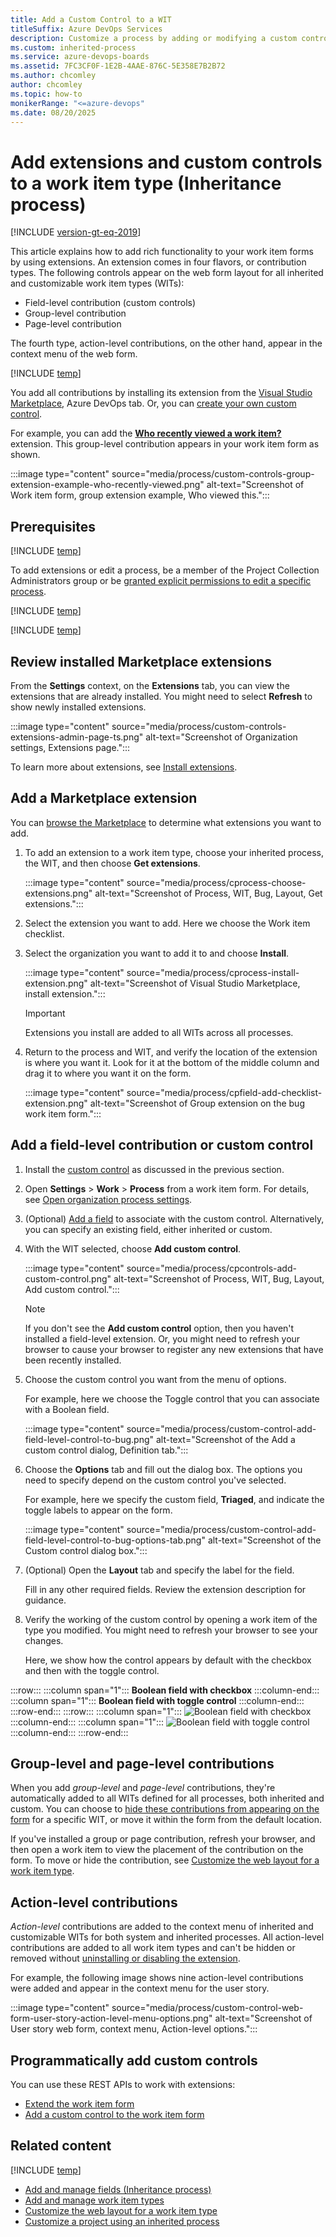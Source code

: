 ```yaml
---
title: Add a Custom Control to a WIT 
titleSuffix: Azure DevOps Services
description: Customize a process by adding or modifying a custom control for work item type when working in Azure DevOps Services.
ms.custom: inherited-process
ms.service: azure-devops-boards
ms.assetid: 7FC3CF0F-1E2B-4AAE-876C-5E358E7B2B72
ms.author: chcomley
author: chcomley
ms.topic: how-to
monikerRange: "<=azure-devops"
ms.date: 08/20/2025
---
```


# Add extensions and custom controls to a work item type (Inheritance process)

[!INCLUDE [version-gt-eq-2019](../../../includes/version-gt-eq-2019.md)]

This article explains how to add rich functionality to your work item forms by using extensions. An extension comes in four flavors, or contribution types. The following controls appear on the web form layout for all inherited and customizable work item types (WITs):

- Field-level contribution (custom controls)
- Group-level contribution 
- Page-level contribution

The fourth type, action-level contributions, on the other hand, appear in the context menu of the web form.  

[!INCLUDE [temp](../includes/note-on-prem-link.md)]

You add all contributions by installing its extension from the [Visual Studio Marketplace](https://marketplace.visualstudio.com/azuredevops), Azure DevOps tab. Or, you can [create your own custom control](../../../extend/get-started/node.md).

For example, you can add the [**Who recently viewed a work item?**](https://marketplace.visualstudio.com/items?itemName=mmanela.vsts-workitem-recentlyviewed) extension. This group-level contribution appears in your work item form as shown.

:::image type="content" source="media/process/custom-controls-group-extension-example-who-recently-viewed.png" alt-text="Screenshot of Work item form, group extension example, Who viewed this.":::

## Prerequisites

[!INCLUDE [temp](../includes/process-prerequisites.md)] 

To add extensions or edit a process, be a member of the Project Collection Administrators group or be [granted explicit permissions to edit a specific process](../../../organizations/security/set-permissions-access-work-tracking.md#process-permissions).

[!INCLUDE [temp](../includes/open-process-admin-context-ts.md)]

[!INCLUDE [temp](../includes/automatic-update-project.md)] 

## Review installed Marketplace extensions

From the **Settings** context, on the **Extensions** tab, you can view the extensions that are already installed. You might need to select **Refresh** to show newly installed extensions.  

:::image type="content" source="media/process/custom-controls-extensions-admin-page-ts.png" alt-text="Screenshot of Organization settings, Extensions page.":::

To learn more about extensions, see [Install extensions](../../../marketplace/install-extension.md).

<a id="add-extension"></a>

## Add a Marketplace extension

You can [browse the Marketplace](https://marketplace.visualstudio.com/search?term=control%20group%20tab%20page&target=vsts&category=Plan%20and%20track&hosting=cloud&sortBy=Relevance) to determine what extensions you want to add.

1. To add an extension to a work item type, choose your inherited process, the WIT, and then choose **Get extensions**.

    :::image type="content" source="media/process/cprocess-choose-extensions.png" alt-text="Screenshot of Process, WIT, Bug, Layout, Get extensions.":::

1. Select the extension you want to add. Here we choose the Work item checklist.

1. Select the organization you want to add it to and choose **Install**.  

    :::image type="content" source="media/process/cprocess-install-extension.png" alt-text="Screenshot of Visual Studio Marketplace, install extension.":::

	> [!IMPORTANT]  
	> Extensions you install are added to all WITs across all processes.

1. Return to the process and WIT, and verify the location of the extension is where you want it. Look for it at the bottom of the middle column and drag it to where you want it on the form.

    :::image type="content" source="media/process/cpfield-add-checklist-extension.png" alt-text="Screenshot of Group extension on the bug work item form.":::

<a id="add-field-control"></a>

## Add a field-level contribution or custom control 

1. Install the [custom control](#add-extension) as discussed in the previous section.  
  
1. Open **Settings** > **Work** > **Process** from a work item form. For details, see [Open organization process settings](add-custom-wit.md#open-process-wit).

1. (Optional) [Add a field](customize-process-field.md#add-custom-field) to associate with the custom control. Alternatively, you can specify an existing field, either inherited or custom. 

1. With the WIT selected, choose **Add custom control**. 

    :::image type="content" source="media/process/cpcontrols-add-custom-control.png" alt-text="Screenshot of Process, WIT, Bug, Layout, Add custom control.":::

	> [!NOTE]
	> If you don't see the **Add custom control** option, then you haven't installed a field-level extension. Or, you might need to refresh your browser to cause your browser to register any new extensions that have been recently installed. 

1. Choose the custom control you want from the menu of options. 

   For example, here we choose the Toggle control that you can associate with a Boolean field.

    :::image type="content" source="media/process/custom-control-add-field-level-control-to-bug.png" alt-text="Screenshot of the Add a custom control dialog, Definition tab.":::

1. Choose the **Options** tab and fill out the dialog box. The options you need to specify depend on the custom control you've selected.

   For example, here we specify the custom field, **Triaged**, and indicate the toggle labels to appear on the form.

    :::image type="content" source="media/process/custom-control-add-field-level-control-to-bug-options-tab.png" alt-text="Screenshot of the Custom control dialog box.":::

1. (Optional) Open the **Layout** tab and specify the label for the field. 
 
   Fill in any other required fields. Review the extension description for guidance. 

1. Verify the working of the custom control by opening a work item of the type you modified. You might need to refresh your browser to see your changes.  

   Here, we show how the control appears by default with the checkbox and then with the toggle control.  

:::row:::
   :::column span="1":::
   **Boolean field with checkbox**
   :::column-end:::
   :::column span="1":::
   **Boolean field with toggle control**
   :::column-end:::
:::row-end::: 
:::row:::
   :::column span="1":::
   ![Boolean field with checkbox](media/process/boolean-checkbox.png)
   :::column-end:::
   :::column span="1":::
   ![Boolean field with toggle control](media/process/boolean-toggle.png)
   :::column-end:::
:::row-end:::

<a id="group-level"></a>

## Group-level and page-level contributions

When you add *group-level* and *page-level* contributions, they're automatically added to all WITs defined for all processes, both inherited and custom. You can choose to [hide these contributions from appearing on the form](customize-process-field.md#show-hide-field) for a specific WIT, or move it within the form from the default location. 

If you've installed a group or page contribution, refresh your browser, and then open a work item to view the placement of the contribution on the form. To move or hide the contribution, see [Customize the web layout for a work item type](customize-process-form.md).  

## Action-level contributions

*Action-level* contributions are added to the context menu of inherited and customizable WITs for both system and inherited processes. All action-level contributions are added to all work item types and can't be hidden or removed without [uninstalling or disabling the extension](../../../marketplace/install-extension.md#uninstall-disable-extension).  

For example, the following image shows nine action-level contributions were added and appear in the context menu for the user story.

:::image type="content" source="media/process/custom-control-web-form-user-story-action-level-menu-options.png" alt-text="Screenshot of User story web form, context menu, Action-level options.":::

<a id="process-rest-api"></a>

## Programmatically add custom controls 

You can use these REST APIs to work with extensions:
- [Extend the work item form](../../../extend/develop/add-workitem-extension.md)  
- [Add a custom control to the work item form](../../../extend/develop/custom-control.md)  

## Related content 

[!INCLUDE [temp](../includes/note-audit-log-support-process.md)]

- [Add and manage fields (Inheritance process)](customize-process-field.md)  
- [Add and manage work item types](customize-process-work-item-type.md)
- [Customize the web layout for a work item type](customize-process-form.md)
- [Customize a project using an inherited process](customize-process.md)